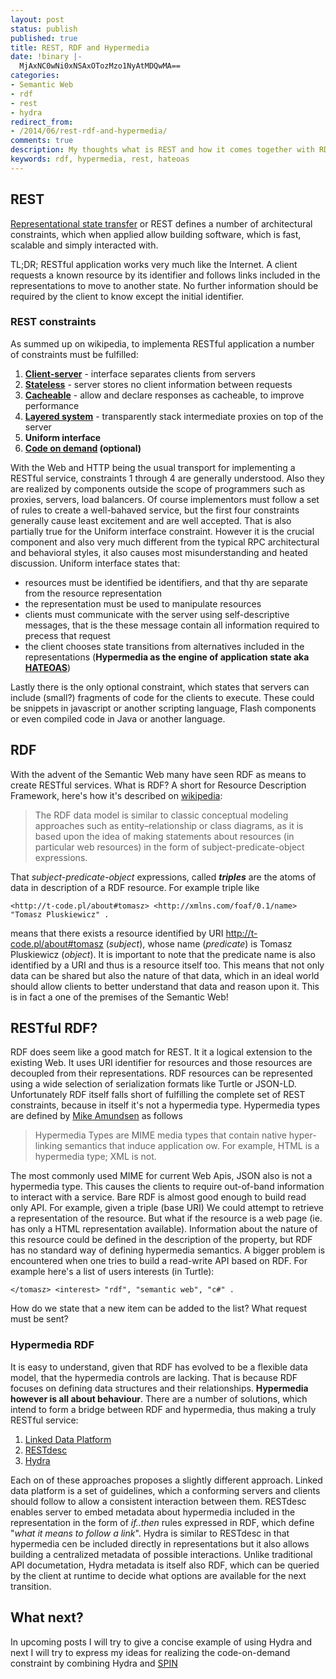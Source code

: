 ```yaml
---
layout: post
status: publish
published: true
title: REST, RDF and Hypermedia
date: !binary |-
  MjAxNC0wNi0xNSAxOTozMzo1NyAtMDQwMA==
categories:
- Semantic Web
- rdf
- rest
- hydra
redirect_from:
- /2014/06/rest-rdf-and-hypermedia/
comments: true
description: My thoughts what is REST and how it comes together with RDF
keywords: rdf, hypermedia, rest, hateoas
---
```

## REST
[Representational state transfer](http://en.wikipedia.org/wiki/REST) or REST defines a number of architectural constraints,
which when applied allow building software, which is fast, scalable and simply interacted with.

TL;DR; RESTful application works very much like the Internet. A client requests a known resource by its identifier and
follows links included in the representations to move to another state. No further information should be required by the
client to know except the initial identifier.

<!--more-->

### REST constraints

As summed up on wikipedia, to implementa RESTful application a number of constraints must be fulfilled:

1. __[Client-server](http://en.wikipedia.org/wiki/Client%E2%80%93server_model)__ - interface separates clients from servers
1. __[Stateless](http://en.wikipedia.org/wiki/Stateless_protocol)__ - server stores no client information between requests
1. __[Cacheable](http://en.wikipedia.org/wiki/Web_cache)__ - allow and declare responses as cacheable, to improve performance
1. __[Layered system](http://en.wikipedia.org/wiki/Layered_system)__ - transparently stack intermediate proxies on top of the server
1. __Uniform interface__
1. __[Code on demand](http://en.wikipedia.org/wiki/Client-side_scripting) (optional)__

With the Web and HTTP being the usual transport for implementing a RESTful service, constraints 1 through 4 are generally
understood. Also they are realized by components outside the scope of programmers such as proxies, servers, load balancers.
Of course implementors must follow a set of rules to create a well-bahaved service, but the first four constraints generally
cause least excitement and are well accepted. That is also partially true for the Uniform interface constraint. However
it is the crucial component and also very much different from the typical RPC architectural and behavioral styles, it
also causes most misunderstanding and heated discussion. Uniform interface states that:

* resources must be identified be identifiers, and that thy are separate from the resource representation
* the representation must be used to manipulate resources
* clients must communicate with the server using self-descriptive messages, that is the these message contain all information required to precess that request
* the client chooses state transitions from alternatives included in the representations (__Hypermedia as the engine of application state aka [HATEOAS](http://en.wikipedia.org/wiki/HATEOAS)__)

Lastly there is the only optional constraint, which states that servers can include (small?) fragments of code for the
clients to execute. These could be snippets in javascript or another scripting language, Flash components or even
compiled code in Java or another language.

## RDF

With the advent of the Semantic Web many have seen RDF as means to create RESTful services. What is RDF? A short for
Resource Description Framework, here's how it's described on [wikipedia](http://en.wikipedia.org/wiki/Resource_Description_Framework#Overview):

> The RDF data model is similar to classic conceptual modeling approaches such as entity&ndash;relationship or class
> diagrams, as it is based upon the idea of making statements about resources (in particular web resources) in the form
> of subject-predicate-object expressions.

That <em>subject-predicate-object</em> expressions, called __<em>triples</em>__ are the atoms of data in description of
a RDF resource. For example triple like

```
<http://t-code.pl/about#tomasz> <http://xmlns.com/foaf/0.1/name> "Tomasz Pluskiewicz" .
```

means that there exists a resource identified by URI <http://t-code.pl/about#tomasz> (<em>subject</em>), whose name
(<em>predicate</em>) is Tomasz Pluskiewicz (<em>object</em>). It is important to note that the predicate name is also
identified by a URI and thus is a resource itself too. This means that not only data can be shared but also the nature
of that data, which in an ideal world should allow clients to better understand that data and reason upon it. This is
in fact a one of the premises of the Semantic Web!

## RESTful RDF?

RDF does seem like a good match for REST. It it a logical extension to the existing Web. It uses URI identifier for
resources and those resources are decoupled from their representations. RDF resources can be represented using a wide
selection of serialization formats like Turtle or JSON-LD. Unfortunately RDF itself falls short of fulfilling the
complete set of REST constraints, because in itself it's not a hypermedia type. Hypermedia types are defined by
[Mike Amundsen](http://amundsen.com/hypermedia/) as follows

> Hypermedia Types are MIME media types that contain native hyper- linking semantics that induce application ow. For
> example, HTML is a hypermedia type; XML is not.

The most commonly used MIME for current Web Apis, JSON also is not a hypermedia type. This causes the clients to require
out-of-band information to interact with a service. Bare RDF is almost good enough to build read only API. For example,
given a triple (base URI)   We could attempt to retrieve a representation of the <em></em> resource. But what
if the resource is a web page (ie. has only a HTML representation available). Information about the nature of this
resource could be defined in the description of the <em></em> property, but RDF has no standard way of defining hypermedia
semantics. A bigger problem is encountered when one tries to build a read-write API based on RDF. For example here's a
list of users interests (in Turtle):

```
</tomasz> <interest> "rdf", "semantic web", "c#" .
```

How do we state that a new item can be added to the list? What request must be sent?

### Hypermedia RDF

It is easy to understand, given that RDF has evolved to be a flexible data model, that the hypermedia controls are
lacking. That is because RDF focuses on defining data structures and their relationships. __Hypermedia however is all
about behaviour__. There are a number of solutions, which intend to form a bridge between RDF and hypermedia, thus
making a truly RESTful service:

1. [Linked Data Platform](http://www.w3.org/TR/ldp/)
1. [RESTdesc](http://restdesc.org/)
1. [Hydra](http://www.markus-lanthaler.com/hydra/)

Each on of these approaches proposes a slightly different approach. Linked data platform is a set of guidelines, which a
conforming servers and clients should follow to allow a consistent interaction between them. RESTdesc enables server to
embed metadata about hypermedia included in the representation in the form of <em>if..then</em> rules expressed in
RDF, which define "<em>what it means to follow a link</em>". Hydra is similar to RESTdesc in that hypermedia cen be
included directly in representations but it also allows building a centralized metadata of possible interactions. Unlike
traditional API documetation, Hydra metadata is itself also RDF, which can be queried by the client at runtime to decide
what options are available for the next transition.

## What next?

In upcoming posts I will try to give a concise example of using Hydra and next I will try to express my ideas for
realizing the code-on-demand constraint by combining Hydra and [SPIN](http://spinrdf.org)
